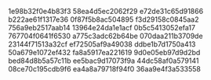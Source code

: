 1e98b32f0e4b83f3
58ea4d5ec2062f29
e72de31c65d91866
b222ae61f1317e36
0f87f5b8ac504895
f3d29158c0845aa2
756a9eb2517aab14
13964e24da1e1acf
0b5c5413052efa17
767704f0641f6530
a775c3adc62b64be
070daa211b3709de
23144f71513a32cf
ef72505af9a49038
ddbe1b7d1750a413
50a679e1072ef432
fa8a5917ea221619
9d0e05eb97d9d2bd
bed84d8b5a57c11b
ee5bac9d17073f9a
44dc58af0a579141
08ce70c195cdb9f6
ea4a8a79718f94f0
36aa9e4f3a533558
